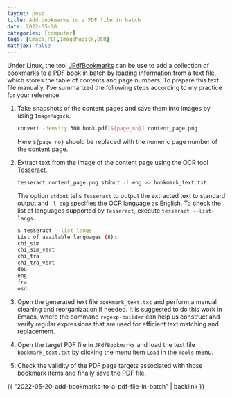 ```yaml
---
layout: post
title: Add bookmarks to a PDF file in batch
date: 2022-05-20
categories: [computer]
tags: [Emacs,PDF,ImageMagick,OCR]
mathjax: false
---
```


Under Linux, the tool [JPdfBookmarks](https://sourceforge.net/projects/jpdfbookmarks/) can be use to add a collection of bookmarks to a PDF book in batch by loading information from a text file, which stores the table of contents and page numbers. To prepare this text file manually, I&rsquo;ve summarized the following steps according to my practice for your reference.

1.  Take snapshots of the content pages and save them into images by using `ImageMagick`.
    
    ```bash
    convert -density 300 book.pdf[${page_no}] content_page.png
    ```
    
    Here `${page_no}` should be replaced with the numeric page number of the content page.
2.  Extract text from the image of the content page using the OCR tool [Tesseract](https://github.com/tesseract-ocr/tesseract).
    
    ```bash
    tesseract content_page.png stdout -l eng >> bookmark_text.txt
    ```
    
    The option `stdout` tells `Tesseract` to output the extracted text to standard output and `-l eng` specifies the OCR language as English. To check the list of languages supported by `Tesseract`, execute `tesseract --list-langs`.
    
    ```bash
    $ tesseract --list-langs
    List of available languages (8):
    chi_sim
    chi_sim_vert
    chi_tra
    chi_tra_vert
    deu
    eng
    fra
    osd
    ```
3.  Open the generated text file `bookmark_text.txt` and perform a manual cleaning and reorganization if needed. It is suggested to do this work in Emacs, where the command `regexp-builder` can help us construct and verify regular expressions that are used for efficient text matching and replacement.
4.  Open the target PDF file in `JPdfBookmarks` and load the text file `bookmark_text.txt` by clicking the menu item `Load` in the `Tools` menu.
5.  Check the validity of the PDF page targets associated with those bookmark items and finally save the PDF file.

{{ "2022-05-20-add-bookmarks-to-a-pdf-file-in-batch" | backlink }}
